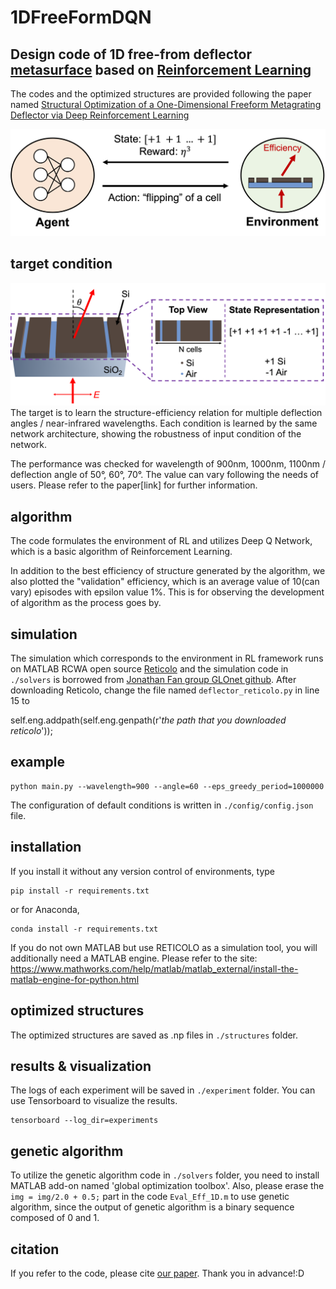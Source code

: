 # 1DFreeFormDQN

## Design code of 1D free-from deflector [metasurface](https://en.wikipedia.org/wiki/Electromagnetic_metasurface) based on [Reinforcement Learning](https://en.wikipedia.org/wiki/Reinforcement_learning)


The codes and the optimized structures are provided following the paper named [Structural Optimization of a One-Dimensional Freeform Metagrating Deflector via Deep Reinforcement Learning](https://pubs.acs.org/doi/abs/10.1021/acsphotonics.1c00839)



![plot](./images/RL.png)
## target condition
![plot](./images/env.png)
The target is to learn the structure-efficiency relation for multiple deflection angles / near-infrared wavelengths. 
Each condition is learned by the same network architecture, showing the robustness of input condition of the network.

The performance was checked for wavelength of 900nm, 1000nm, 1100nm / deflection angle of 50°, 60°, 70°. The value can vary following the needs of users. Please refer to the paper[link] for further information.


## algorithm

The code formulates the environment of RL and utilizes Deep Q Network, which is a basic algorithm of Reinforcement Learning.

In addition to the best efficiency of structure generated by the algorithm, we also plotted the "validation" efficiency, which is an average value of 10(can vary) episodes with epsilon value 1%. This is for observing the development of algorithm as the process goes by.


## simulation
The simulation which corresponds to the environment in RL framework runs on MATLAB RCWA open source [Reticolo](https://zenodo.org/record/3610175#.YBkECS2UGX0) and the simulation code in `./solvers` is borrowed from [Jonathan Fan group GLOnet github](https://github.com/jonfanlab/GLOnet). After downloading Reticolo, change the file named `deflector_reticolo.py` in line 15 to

self.eng.addpath(self.eng.genpath(r'*the path that you downloaded reticolo*'));


## example
~~~
python main.py --wavelength=900 --angle=60 --eps_greedy_period=1000000
~~~
The configuration of default conditions is written in `./config/config.json` file.


## installation
If you install it without any version control of environments, type 
~~~
pip install -r requirements.txt
~~~

or for Anaconda,
~~~
conda install -r requirements.txt
~~~

If you do not own MATLAB but use RETICOLO as a simulation tool, you will additionally need a MATLAB engine. Please refer to the site:
https://www.mathworks.com/help/matlab/matlab_external/install-the-matlab-engine-for-python.html

## optimized structures
The optimized structures are saved as .np files in `./structures` folder.


## results & visualization
The logs of each experiment will be saved in `./experiment` folder.
You can use Tensorboard to visualize the results.
~~~
tensorboard --log_dir=experiments
~~~


## genetic algorithm
To utilize the genetic algorithm code in `./solvers` folder, you need to install MATLAB add-on named 'global optimization toolbox'. Also, please erase the `img = img/2.0 + 0.5;` part in the code `Eval_Eff_1D.m` to use genetic algorithm, since the output of genetic algorithm is a binary sequence composed of 0 and 1.

## citation
If you refer to the code, please cite [our paper](https://pubs.acs.org/doi/abs/10.1021/acsphotonics.1c00839). Thank you in advance!:D
